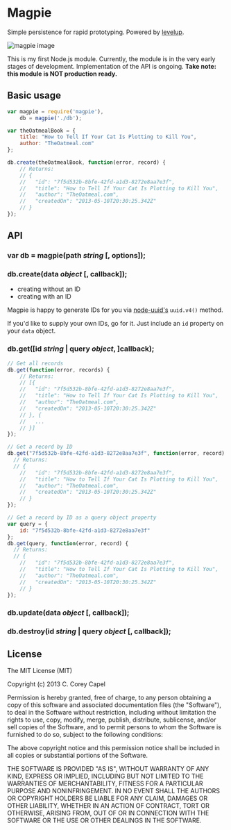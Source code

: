 Magpie
======

Simple persistence for rapid prototyping. Powered by [levelup](https://github.com/rvagg/node-levelup).

![magpie image](http://www.capelio.com/images/magpie.png)

This is my first Node.js module. Currently, the module is in the very early stages of development. Implementation of the API is ongoing. **Take note: this module is NOT production ready.**

Basic usage
-----------

```js
var magpie = require('magpie'),
	db = magpie('./db');

var theOatmealBook = {
	title: "How to Tell If Your Cat Is Plotting to Kill You",
	author: "TheOatmeal.com"
};

db.create(theOatmealBook, function(error, record) {
	// Returns:
	// {
	//   "id": "7f5d532b-8bfe-42fd-a1d3-8272e8aa7e3f",
	//   "title": "How to Tell If Your Cat Is Plotting to Kill You",
	//   "author": "TheOatmeal.com",
	//   "createdOn": "2013-05-10T20:30:25.342Z"
	// }
});
```

API
---

### var db = magpie(path _string_ [, options]);

### db.create(data _object_ [, callback]);

- creating without an ID
- creating with an ID

Magpie is happy to generate IDs for you via [node-uuid's](https://github.com/broofa/node-uuid) `uuid.v4()` method.

If you'd like to supply your own IDs, go for it. Just include an `id` property on your `data` object.

### db.get([id _string_ | query _object_, ]callback);

```js
// Get all records
db.get(function(error, records) {
	// Returns:
	// [{
	//   "id": "7f5d532b-8bfe-42fd-a1d3-8272e8aa7e3f",
	//   "title": "How to Tell If Your Cat Is Plotting to Kill You",
	//   "author": "TheOatmeal.com",
	//   "createdOn": "2013-05-10T20:30:25.342Z"
	// }, {
	//   ...
	// }]
});

// Get a record by ID
db.get("7f5d532b-8bfe-42fd-a1d3-8272e8aa7e3f", function(error, record) {
  // Returns:
  // {
	//   "id": "7f5d532b-8bfe-42fd-a1d3-8272e8aa7e3f",
	//   "title": "How to Tell If Your Cat Is Plotting to Kill You",
	//   "author": "TheOatmeal.com",
	//   "createdOn": "2013-05-10T20:30:25.342Z"
	// }
});

// Get a record by ID as a query object property
var query = {
	id: "7f5d532b-8bfe-42fd-a1d3-8272e8aa7e3f"
};
db.get(query, function(error, record) {
  // Returns:
  // {
	//   "id": "7f5d532b-8bfe-42fd-a1d3-8272e8aa7e3f",
	//   "title": "How to Tell If Your Cat Is Plotting to Kill You",
	//   "author": "TheOatmeal.com",
	//   "createdOn": "2013-05-10T20:30:25.342Z"
	// }
});
```

### db.update(data _object_ [, callback]);

### db.destroy(id _string_ | query _object_ [, callback]);

License
-------

The MIT License (MIT)

Copyright (c) 2013 C. Corey Capel

Permission is hereby granted, free of charge, to any person obtaining a copy
of this software and associated documentation files (the "Software"), to deal
in the Software without restriction, including without limitation the rights
to use, copy, modify, merge, publish, distribute, sublicense, and/or sell
copies of the Software, and to permit persons to whom the Software is
furnished to do so, subject to the following conditions:

The above copyright notice and this permission notice shall be included in
all copies or substantial portions of the Software.

THE SOFTWARE IS PROVIDED "AS IS", WITHOUT WARRANTY OF ANY KIND, EXPRESS OR
IMPLIED, INCLUDING BUT NOT LIMITED TO THE WARRANTIES OF MERCHANTABILITY,
FITNESS FOR A PARTICULAR PURPOSE AND NONINFRINGEMENT. IN NO EVENT SHALL THE
AUTHORS OR COPYRIGHT HOLDERS BE LIABLE FOR ANY CLAIM, DAMAGES OR OTHER
LIABILITY, WHETHER IN AN ACTION OF CONTRACT, TORT OR OTHERWISE, ARISING FROM,
OUT OF OR IN CONNECTION WITH THE SOFTWARE OR THE USE OR OTHER DEALINGS IN
THE SOFTWARE.
